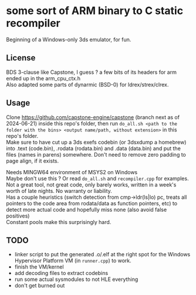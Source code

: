 # some sort of ARM binary to C static recompiler

Beginning of a Windows-only 3ds emulator, for fun.  

## License

BDS 3-clause like Capstone, I guess ? a few bits of its headers for arm ended up in the arm_cpu_ctx.h  
Also adapted some parts of dynarmic (BSD-0) for ldrex/strex/clrex.

## Usage

Clone https://github.com/capstone-engine/capstone (branch next as of 2024-06-21) inside this repo's folder, then run `do_all.sh <path to the folder with the bins> <output name/path, without extension>` in this repo's folder.  
Make sure to have cut up a 3ds exefs codebin (or 3dsxdump a homebrew) into .text (code.bin), .rodata (rodata.bin) and .data (data.bin) and put the files (names in parens) somewhere. Don't need to remove zero padding to page align, if it exists.  

Needs MINGW64 environment of MSYS2 on Windows  
Maybe don't use this ? Or read `do_all.sh` and `recompiler.cpp` for examples.  
Not a great tool, not great code, only barely works, written in a week's worth of late nights. No warranty or liability.  
Has a couple heuristics (switch detection from cmp->ldr(ls|lo) pc, treats all pointers to the code area from rodata/data as function pointers, etc) to detect more actual code and hopefully miss none (also avoid false positives)  
Constant pools make this surprisingly hard.

## TODO

- linker script to put the generated .o/.elf at the right spot for the Windows Hypervisor Platform VM (in `runner.cpp`) to work.  
- finish the VM/kernel
- add decoding files to extract codebins
- run some actual sysmodules to not HLE everything
- don't get burned out
